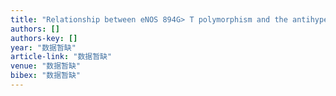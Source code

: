 ```yaml
---
title: "Relationship between eNOS 894G> T polymorphism and the antihypertensive efficiency of two dihydropyridine calcium channel blocker drugs, azelnidipine and nitrendipine, in …"
authors: []
authors-key: []
year: "数据暂缺"
article-link: "数据暂缺"
venue: "数据暂缺"
bibex: "数据暂缺"
---
```

